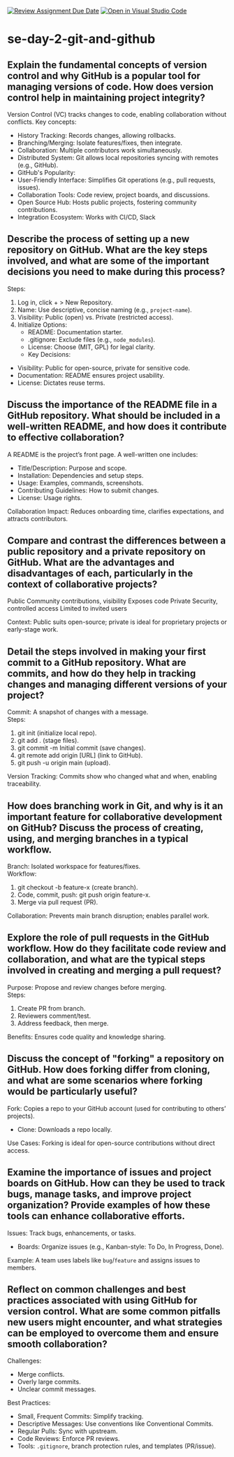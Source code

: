[![Review Assignment Due Date](https://classroom.github.com/assets/deadline-readme-button-22041afd0340ce965d47ae6ef1cefeee28c7c493a6346c4f15d667ab976d596c.svg)](https://classroom.github.com/a/8wgCKhpZ)
[![Open in Visual Studio Code](https://classroom.github.com/assets/open-in-vscode-2e0aaae1b6195c2367325f4f02e2d04e9abb55f0b24a779b69b11b9e10269abc.svg)](https://classroom.github.com/online_ide?assignment_repo_id=18420751&assignment_repo_type=AssignmentRepo)
# se-day-2-git-and-github
## Explain the fundamental concepts of version control and why GitHub is a popular tool for managing versions of code. How does version control help in maintaining project integrity?
Version Control (VC) tracks changes to code, enabling collaboration without conflicts. Key concepts:  
- History Tracking: Records changes, allowing rollbacks.  
- Branching/Merging: Isolate features/fixes, then integrate.  
- Collaboration: Multiple contributors work simultaneously.  
- Distributed System: Git allows local repositories syncing with remotes (e.g., GitHub).
- GitHub's Popularity:
- User-Friendly Interface: Simplifies Git operations (e.g., pull requests, issues).  
- Collaboration Tools: Code review, project boards, and discussions.  
- Open Source Hub: Hosts public projects, fostering community contributions.  
- Integration Ecosystem: Works with CI/CD, Slack

## Describe the process of setting up a new repository on GitHub. What are the key steps involved, and what are some of the important decisions you need to make during this process?
Steps:
1. Log in, click + > New Repository. 
2. Name: Use descriptive, concise naming (e.g., `project-name`).  
3. Visibility: Public (open) vs. Private (restricted access).  
4. Initialize Options:
   - README: Documentation starter.  
   - .gitignore: Exclude files (e.g., `node_modules`).  
   - License: Choose (MIT, GPL) for legal clarity.
   - Key Decisions:
- Visibility: Public for open-source, private for sensitive code.  
- Documentation: README ensures project usability.  
- License: Dictates reuse terms.

## Discuss the importance of the README file in a GitHub repository. What should be included in a well-written README, and how does it contribute to effective collaboration?
A README is the project’s front page. A well-written one includes:  
- Title/Description: Purpose and scope.  
- Installation: Dependencies and setup steps.  
- Usage: Examples, commands, screenshots.  
- Contributing Guidelines: How to submit changes.  
- License: Usage rights.  

Collaboration Impact: Reduces onboarding time, clarifies expectations, and attracts contributors.  

## Compare and contrast the differences between a public repository and a private repository on GitHub. What are the advantages and disadvantages of each, particularly in the context of collaborative projects?
Public
Community contributions, visibility
Exposes code
Private 
Security, controlled access
Limited to invited users

Context: Public suits open-source; private is ideal for proprietary projects or early-stage work.

## Detail the steps involved in making your first commit to a GitHub repository. What are commits, and how do they help in tracking changes and managing different versions of your project?
Commit: A snapshot of changes with a message.  
Steps:
1. git init (initialize local repo).  
2. git add . (stage files).  
3. git commit -m Initial commit (save changes).  
4. git remote add origin [URL] (link to GitHub).  
5. git push -u origin main (upload).  

Version Tracking: Commits show who changed what and when, enabling traceability.
## How does branching work in Git, and why is it an important feature for collaborative development on GitHub? Discuss the process of creating, using, and merging branches in a typical workflow.
Branch: Isolated workspace for features/fixes.  
Workflow:
1. git checkout -b feature-x (create branch).  
2. Code, commit, push: git push origin feature-x.  
3. Merge via pull request (PR).  

Collaboration: Prevents main branch disruption; enables parallel work.  

## Explore the role of pull requests in the GitHub workflow. How do they facilitate code review and collaboration, and what are the typical steps involved in creating and merging a pull request?
Purpose: Propose and review changes before merging.  
Steps:  
1. Create PR from branch.  
2. Reviewers comment/test.  
3. Address feedback, then merge.  

Benefits: Ensures code quality and knowledge sharing.  


## Discuss the concept of "forking" a repository on GitHub. How does forking differ from cloning, and what are some scenarios where forking would be particularly useful?
Fork: Copies a repo to your GitHub account (used for contributing to others’ projects).  
- Clone: Downloads a repo locally.  

Use Cases: Forking is ideal for open-source contributions without direct access.  

## Examine the importance of issues and project boards on GitHub. How can they be used to track bugs, manage tasks, and improve project organization? Provide examples of how these tools can enhance collaborative efforts.

Issues: Track bugs, enhancements, or tasks.  
- Boards: Organize issues (e.g., Kanban-style: To Do, In Progress, Done).  

Example: A team uses labels like `bug`/`feature` and assigns issues to members.  
## Reflect on common challenges and best practices associated with using GitHub for version control. What are some common pitfalls new users might encounter, and what strategies can be employed to overcome them and ensure smooth collaboration?

Challenges:
- Merge conflicts.  
- Overly large commits.  
- Unclear commit messages.  

Best Practices:
- Small, Frequent Commits: Simplify tracking.  
- Descriptive Messages: Use conventions like Conventional Commits.  
- Regular Pulls: Sync with upstream.  
- Code Reviews: Enforce PR reviews.
- Tools: `.gitignore`, branch protection rules, and templates (PR/issue).  
